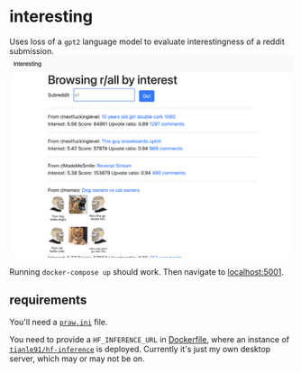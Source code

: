 # interesting
Uses loss of a `gpt2` language model to evaluate interestingness of a reddit submission.
![screenshot](screenshot.png)

Running `docker-compose up` should work.
Then navigate to [localhost:5001](http://localhost:5001).

## requirements
You'll need a [`praw.ini`](https://praw.readthedocs.io/en/stable/getting_started/configuration/prawini.html) file.

You need to provide a `HF_INFERENCE_URL` in [Dockerfile](./Dockerfile), where an instance of [`tianle91/hf-inference`](https://github.com/tianle91/hf-inference) is deployed.
Currently it's just my own desktop server, which may or may not be on.
